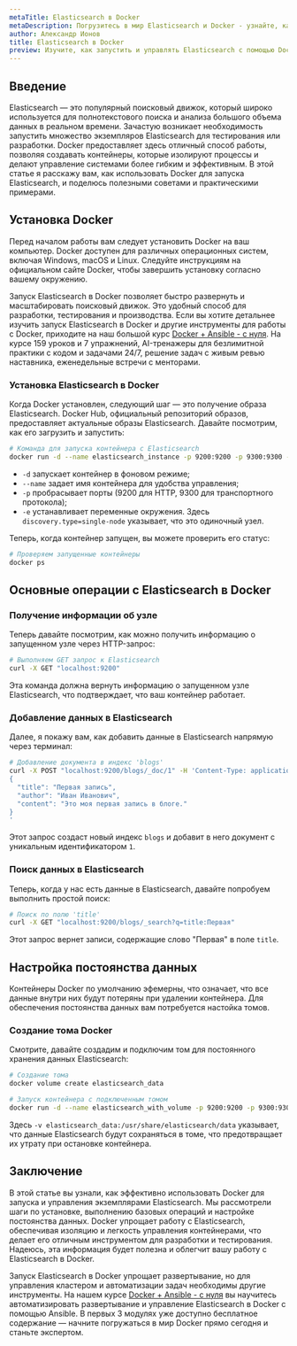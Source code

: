 ```yaml
---
metaTitle: Elasticsearch в Docker
metaDescription: Погрузитесь в мир Elasticsearch и Docker - узнайте, как запускать и работать с Elasticsearch в контейнерах Docker, оптимизируйте ваше решение
author: Александр Ионов
title: Elasticsearch в Docker
preview: Изучите, как запустить и управлять Elasticsearch с помощью Docker. Пошаговые инструкции и пояснения помогут вам эффективно использовать это объединение технологий
---
```


## Введение

Elasticsearch — это популярный поисковый движок, который широко используется для полнотекстового поиска и анализа большого объема данных в реальном времени. Зачастую возникает необходимость запустить множество экземпляров Elasticsearch для тестирования или разработки. Docker предоставляет здесь отличный способ работы, позволяя создавать контейнеры, которые изолируют процессы и делают управление системами более гибким и эффективным. В этой статье я расскажу вам, как использовать Docker для запуска Elasticsearch, и поделюсь полезными советами и практическими примерами.

## Установка Docker

Перед началом работы вам следует установить Docker на ваш компьютер. Docker доступен для различных операционных систем, включая Windows, macOS и Linux. Следуйте инструкциям на официальном сайте Docker, чтобы завершить установку согласно вашему окружению.

Запуск Elasticsearch в Docker позволяет быстро развернуть и масштабировать поисковый движок. Это удобный способ для разработки, тестирования и производства. Если вы хотите детальнее изучить запуск Elasticsearch в Docker и другие инструменты для работы с Docker, приходите на наш большой курс [Docker + Ansible - с нуля](https://purpleschool.ru/course/docker?utm_source=knowledgebase&utm_medium=text&utm_campaign=Elasticsearch_v_Docker). На курсе 159 уроков и 7 упражнений, AI-тренажеры для безлимитной практики с кодом и задачами 24/7, решение задач с живым ревью наставника, еженедельные встречи с менторами.

### Установка Elasticsearch в Docker

Когда Docker установлен, следующий шаг — это получение образа Elasticsearch. Docker Hub, официальный репозиторий образов, предоставляет актуальные образы Elasticsearch. Давайте посмотрим, как его загрузить и запустить:

```bash
# Команда для запуска контейнера с Elasticsearch
docker run -d --name elasticsearch_instance -p 9200:9200 -p 9300:9300 -e "discovery.type=single-node" elasticsearch:8.0.0
```

- `-d` запускает контейнер в фоновом режиме;
- `--name` задает имя контейнера для удобства управления;
- `-p` пробрасывает порты (9200 для HTTP, 9300 для транспортного протокола);
- `-e` устанавливает переменные окружения. Здесь `discovery.type=single-node` указывает, что это одиночный узел.

Теперь, когда контейнер запущен, вы можете проверить его статус:

```bash
# Проверяем запущенные контейнеры
docker ps
```

## Основные операции с Elasticsearch в Docker

### Получение информации об узле

Теперь давайте посмотрим, как можно получить информацию о запущенном узле через HTTP-запрос:

```bash
# Выполняем GET запрос к Elasticsearch
curl -X GET "localhost:9200"
```

Эта команда должна вернуть информацию о запущенном узле Elasticsearch, что подтверждает, что ваш контейнер работает.

### Добавление данных в Elasticsearch

Далее, я покажу вам, как добавить данные в Elasticsearch напрямую через терминал:

```bash
# Добавление документа в индекс 'blogs'
curl -X POST "localhost:9200/blogs/_doc/1" -H 'Content-Type: application/json' -d'
{
  "title": "Первая запись",
  "author": "Иван Иванович",
  "content": "Это моя первая запись в блоге."
}
'
```

Этот запрос создаст новый индекс `blogs` и добавит в него документ с уникальным идентификатором `1`.

### Поиск данных в Elasticsearch

Теперь, когда у нас есть данные в Elasticsearch, давайте попробуем выполнить простой поиск:

```bash
# Поиск по полю 'title'
curl -X GET "localhost:9200/blogs/_search?q=title:Первая"
```

Этот запрос вернет записи, содержащие слово "Первая" в поле `title`.

## Настройка постоянства данных

Контейнеры Docker по умолчанию эфемерны, что означает, что все данные внутри них будут потеряны при удалении контейнера. Для обеспечения постоянства данных вам потребуется настойка томов.

### Создание тома Docker

Смотрите, давайте создадим и подключим том для постоянного хранения данных Elasticsearch:

```bash
# Создание тома
docker volume create elasticsearch_data

# Запуск контейнера с подключенным томом
docker run -d --name elasticsearch_with_volume -p 9200:9200 -p 9300:9300 -e "discovery.type=single-node" -v elasticsearch_data:/usr/share/elasticsearch/data elasticsearch:8.0.0
```

Здесь `-v elasticsearch_data:/usr/share/elasticsearch/data` указывает, что данные Elasticsearch будут сохраняться в томе, что предотвращает их утрату при остановке контейнера.

## Заключение

В этой статье вы узнали, как эффективно использовать Docker для запуска и управления экземплярами Elasticsearch. Мы рассмотрели шаги по установке, выполнению базовых операций и настройке постоянства данных. Docker упрощает работу с Elasticsearch, обеспечивая изоляцию и легкость управления контейнерами, что делает его отличным инструментом для разработки и тестирования. Надеюсь, эта информация будет полезна и облегчит вашу работу с Elasticsearch в Docker.

Запуск Elasticsearch в Docker упрощает развертывание, но для управления кластером и автоматизации задач необходимы другие инструменты. На нашем курсе [Docker + Ansible - с нуля](https://purpleschool.ru/course/docker?utm_source=knowledgebase&utm_medium=text&utm_campaign=Elasticsearch_v_Docker) вы научитесь автоматизировать развертывание и управление Elasticsearch в Docker с помощью Ansible. В первых 3 модулях уже доступно бесплатное содержание — начните погружаться в мир Docker прямо сегодня и станьте экспертом.
